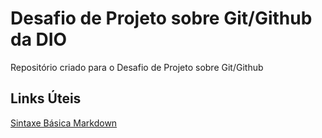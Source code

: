   #     Desafio de Projeto sobre Git/Github da DIO
Repositório criado para o Desafio de Projeto sobre Git/Github
## Links Úteis
[Sintaxe Básica Markdown](https://www.markdownguide.org/basic-syntax/)
